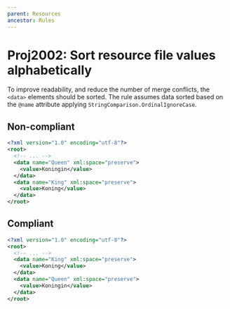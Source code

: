 ```yaml
---
parent: Resources
ancestor: Rules
---
```


# Proj2002: Sort resource file values alphabetically
To improve readability, and reduce the number of merge conflicts, the `<data>`
elements should be sorted. The rule assumes data sorted based on the `@name`
attribute applying `StringComparison.OrdinalIgnoreCase`.

## Non-compliant
``` xml
<?xml version="1.0" encoding="utf-8"?>
<root>
  <!-- ... -->
  <data name="Queen" xml:space="preserve">
    <value>Koningin</value>
  </data>
  <data name="King" xml:space="preserve">
    <value>Koning</value>
  </data>
</root>
```

## Compliant
``` xml
<?xml version="1.0" encoding="utf-8"?>
<root>
  <!-- ... -->
  <data name="King" xml:space="preserve">
    <value>Koning</value>
  </data>
  <data name="Queen" xml:space="preserve">
    <value>Koningin</value>
  </data>
</root>
```
